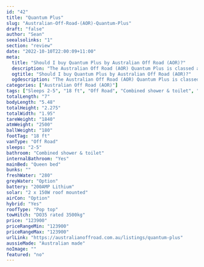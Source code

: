 ```yaml
---
id: "42"
title: "Quantum Plus"
slug: "Australian-Off-Road-(AOR)-Quantum-Plus"
draft: "false"
author: "Sean"
seealsolinks: "1"
section: "review"
date: "2022-10-10T22:00:09+11:00"
meta:
  title: "Should I buy Quantum Plus by Australian Off Road (AOR)?"
  description: "The Australian Off Road (AOR) Quantum Plus is classed as Off Road, and sleeps 2-5 people. It is Australian made and comes in at 18 ft. It generally has Combined shower & toilet."
  ogtitle: "Should I buy Quantum Plus by Australian Off Road (AOR)?"
  ogdescription: "The Australian Off Road (AOR) Quantum Plus is classed as Off Road, and sleeps 2-5 people. It is Australian made and comes in at 18 ft. It generally has Combined shower & toilet."
categories: ["Australian Off Road (AOR)"]
tags: ["Sleeps 2-5", "18 ft", "Off Road", "Combined shower & toilet", "Pop top", "Over 100k", "Australian made"]
totalLength: "7"
bodyLength: "5.48"
totalHeight: "2.275"
totalWidth: "1.95"
tareWeight: "1840"
atmWeight: "2500"
ballWeight: "180"
footTag: "18 ft"
vanType: "Off Road"
sleeps: "2-5"
bathroom: "Combined shower & toilet"
internalBathroom: "Yes"
mainBed: "Queen bed"
bunks: ""
freshWater: "280"
greyWater: "Option"
battery: "200AMP Lithium"
solar: "2 x 150W roof mounted"
airCon: "Option"
hybrid: "Yes"
roofType: "Pop top"
towHitch: "DO35 rated 3500kg"
price: "123900"
priceRangeMin: "123900"
priceRangeMax: "123900"
urlLink: "https://australianoffroad.com.au/listings/quantum-plus"
aussieMade: "Australian made"
noImage: ""
featured: "no"
---
```

